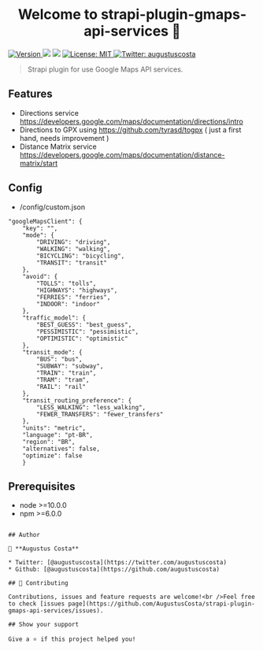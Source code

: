 <h1 align="center">Welcome to strapi-plugin-gmaps-api-services 👋</h1>
<p>
  <a href="https://www.npmjs.com/package/strapi-plugin-gmaps-api-services" target="_blank">
    <img alt="Version" src="https://img.shields.io/npm/v/strapi-plugin-gmaps-api-services.svg">
  </a>
  <img src="https://img.shields.io/badge/node-%3E%3D10.0.0-blue.svg" />
  <img src="https://img.shields.io/badge/npm-%3E%3D6.0.0-blue.svg" />
  <a href="#" target="_blank">
    <img alt="License: MIT" src="https://img.shields.io/badge/License-MIT-yellow.svg" />
  </a>
  <a href="https://twitter.com/augustuscosta" target="_blank">
    <img alt="Twitter: augustuscosta" src="https://img.shields.io/twitter/follow/augustuscosta.svg?style=social" />
  </a>
</p>

> Strapi plugin for use Google Maps API services.


## Features

- Directions service https://developers.google.com/maps/documentation/directions/intro
- Directions to GPX using https://github.com/tyrasd/togpx ( just a first hand, needs improvement )
- Distance Matrix service https://developers.google.com/maps/documentation/distance-matrix/start

## Config

- /config/custom.json


```
"googleMapsClient": {
    "key": "",
    "mode": {
        "DRIVING": "driving",
        "WALKING": "walking",
        "BICYCLING": "bicycling",
        "TRANSIT": "transit"
    },
    "avoid": {
        "TOLLS": "tolls",
        "HIGHWAYS": "highways",
        "FERRIES": "ferries",
        "INDOOR": "indoor"
    },
    "traffic_model": {
        "BEST_GUESS": "best_guess",
        "PESSIMISTIC": "pessimistic",
        "OPTIMISTIC": "optimistic"
    },
    "transit_mode": {
        "BUS": "bus",
        "SUBWAY": "subway",
        "TRAIN": "train",
        "TRAM": "tram",
        "RAIL": "rail"
    },
    "transit_routing_preference": {
        "LESS_WALKING": "less_walking",
        "FEWER_TRANSFERS": "fewer_transfers"
    },
    "units": "metric",
    "language": "pt-BR",
    "region": "BR",
    "alternatives": false,
    "optimize": false
    }

  ```


## Prerequisites

- node >=10.0.0
- npm >=6.0.0

```

## Author

👤 **Augustus Costa**

* Twitter: [@augustuscosta](https://twitter.com/augustuscosta)
* Github: [@augustuscosta](https://github.com/augustuscosta)

## 🤝 Contributing

Contributions, issues and feature requests are welcome!<br />Feel free to check [issues page](https://github.com/AugustusCosta/strapi-plugin-gmaps-api-services/issues).

## Show your support

Give a ⭐️ if this project helped you!
